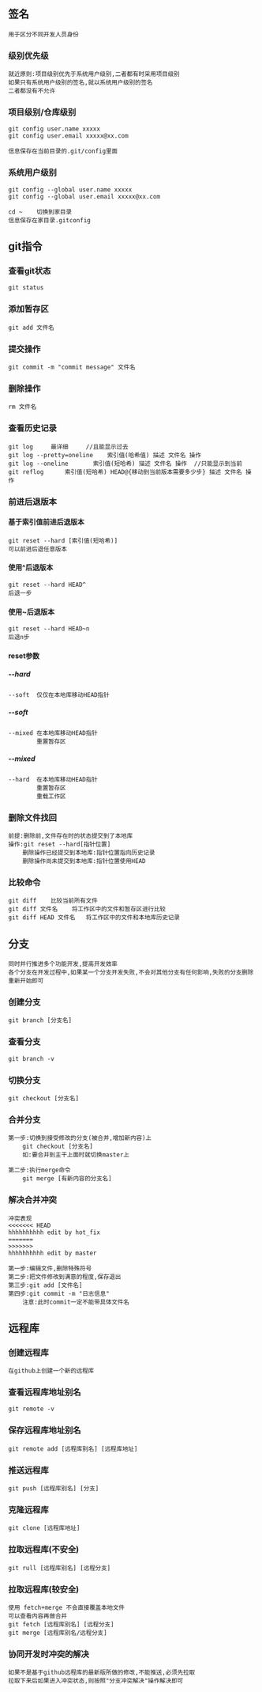 ## 签名

```
用于区分不同开发人员身份
```

### 级别优先级

```
就近原则:项目级别优先于系统用户级别,二者都有时采用项目级别
如果只有系统用户级别的签名,就以系统用户级别的签名
二者都没有不允许
```

### 项目级别/仓库级别

```
git config user.name xxxxx
git config user.email xxxxx@xx.com

信息保存在当前目录的.git/config里面
```

### 系统用户级别

```
git config --global user.name xxxxx
git config --global user.email xxxxx@xx.com

cd ~	切换到家目录
信息保存在家目录.gitconfig
```

## git指令

### 查看git状态

```
git status
```

### 添加暂存区

```
git add 文件名
```

### 提交操作

```
git commit -m "commit message" 文件名
```

### 删除操作

```
rm 文件名
```

### 查看历史记录

```
git log		最详细		//且能显示过去
git log --pretty=oneline	索引值(哈希值) 描述 文件名 操作
git log --oneline		索引值(短哈希) 描述 文件名 操作	//只能显示到当前
git reflog 		索引值(短哈希) HEAD@{移动到当前版本需要多少步} 描述 文件名 操作 
```

### 前进后退版本

#### 基于索引值前进后退版本

```
git reset --hard [索引值(短哈希)]
可以前进后退任意版本
```

#### 使用^后退版本

```
git reset --hard HEAD^
后退一步
```

#### 使用~后退版本

```
git reset --hard HEAD~n
后退n步
```

#### reset参数 

##### --hard 

```
--soft	仅仅在本地库移动HEAD指针
```

##### --soft 

```
--mixed	在本地库移动HEAD指针
		重置暂存区	
```

##### --mixed

```
--hard	在本地库移动HEAD指针
		重置暂存区
		重载工作区
```

### 删除文件找回

```
前提:删除前,文件存在时的状态提交到了本地库
操作:git reset --hard[指针位置]
    删除操作已经提交到本地库:指针位置指向历史记录
    删除操作尚未提交到本地库:指针位置使用HEAD
```

### 比较命令

```
git diff	比较当前所有文件
git diff 文件名	将工作区中的文件和暂存区进行比较
git diff HEAD 文件名	将工作区中的文件和本地库历史记录
```

## 分支

```
同时并行推进多个功能开发,提高开发效率
各个分支在开发过程中,如果某一个分支开发失败,不会对其他分支有任何影响,失败的分支删除重新开始即可
```

### 创建分支

```
git branch [分支名]
```

### 查看分支

```
git branch -v
```

### 切换分支

```
git checkout [分支名]
```

### 合并分支

```
第一步:切换到接受修改的分支(被合并,增加新内容)上
	git checkout [分支名]
	如:要合并到主干上面时就切换master上

第二步:执行merge命令
	git merge [有新内容的分支名]
```

### 解决合并冲突

```
冲突表现
<<<<<<< HEAD
hhhhhhhhhh edit by hot_fix
=======
>>>>>>>
hhhhhhhhhh edit by master

第一步:编辑文件,删除特殊符号
第二步:把文件修改到满意的程度,保存退出
第三步:git add [文件名]
第四步:git commit -m "日志信息"
	注意:此时commit一定不能带具体文件名
```

## 远程库

### 创建远程库

```
在github上创建一个新的远程库
```

### 查看远程库地址别名

```
git remote -v
```

### 保存远程库地址别名

```
git remote add [远程库别名] [远程库地址]
```

### 推送远程库

```
git push [远程库别名] [分支]
```

### 克隆远程库

```
git clone [远程库地址]
```

### 拉取远程库(不安全)

```
git rull [远程库别名] [远程分支]
```

### 拉取远程库(较安全)

```
使用 fetch+merge 不会直接覆盖本地文件
可以查看内容再做合并
git fetch [远程库别名] [远程分支]
git merge [远程库别名/远程分支]
```

### 协同开发时冲突的解决

```
如果不是基于github远程库的最新版所做的修改,不能推送,必须先拉取
拉取下来后如果进入冲突状态,则按照"分支冲突解决"操作解决即可
```

